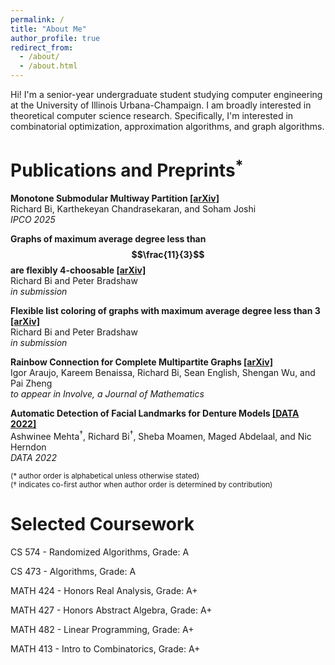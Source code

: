 ```yaml
---
permalink: /
title: "About Me"
author_profile: true
redirect_from: 
  - /about/
  - /about.html
---
```


Hi! I'm a senior-year undergraduate student studying computer engineering at the University of Illinois Urbana-Champaign. I am broadly interested in theoretical computer science research. Specifically, I'm interested in combinatorial optimization, approximation algorithms, and graph algorithms. 

# Publications and Preprints<sup>\*</sup>
**Monotone Submodular Multiway Partition [\[arXiv\]](https://arxiv.org/abs/2411.05255)**<br>
Richard Bi, Karthekeyan Chandrasekaran, and Soham Joshi<br>
*IPCO 2025*

**Graphs of maximum average degree less than $$\frac{11}{3}$$ are flexibly 4-choosable [\[arXiv\]](https://arxiv.org/abs/2408.08393)**<br>
Richard Bi and Peter Bradshaw<br>
*in submission*

**Flexible list coloring of graphs with maximum average degree less than 3 [\[arXiv\]](https://arxiv.org/abs/2310.02979)**<br>
Richard Bi and Peter Bradshaw<br>
*in submission*

**Rainbow Connection for Complete Multipartite Graphs [\[arXiv\]](https://arxiv.org/abs/2210.12291)**<br>
Igor Araujo, Kareem Benaissa, Richard Bi, Sean English, Shengan Wu, and Pai Zheng<br>
*to appear in Involve, a Journal of Mathematics*

**Automatic Detection of Facial Landmarks for Denture Models [\[DATA 2022\]](https://doi.org/10.1007/978-3-031-37890-4_6)**<br>
Ashwinee Mehta<sup>&#8224;</sup>, Richard Bi<sup>&#8224;</sup>, Sheba Moamen, Maged Abdelaal, and Nic Herndon<br>
*DATA 2022*

<sub>(\* author order is alphabetical unless otherwise stated)</sub><br>
<sub>(&#8224; indicates co-first author when author order is determined by contribution)</sub>

# Selected Coursework
CS 574 - Randomized Algorithms, Grade: A

CS 473 - Algorithms, Grade: A

MATH 424 - Honors Real Analysis, Grade: A+

MATH 427 - Honors Abstract Algebra, Grade: A+

MATH 482 - Linear Programming, Grade: A+

MATH 413 - Intro to Combinatorics, Grade: A+
